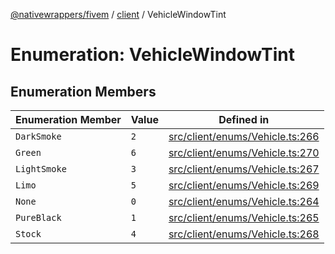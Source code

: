 [@nativewrappers/fivem](../../README.md) / [client](../README.md) / VehicleWindowTint

# Enumeration: VehicleWindowTint

## Enumeration Members

| Enumeration Member | Value | Defined in |
| ------ | ------ | ------ |
| `DarkSmoke` | `2` | [src/client/enums/Vehicle.ts:266](https://github.com/nativewrappers/fivem/blob/a98996c0c5fa01724c4f2137e7528f7f3c03bc27/src/client/enums/Vehicle.ts#L266) |
| `Green` | `6` | [src/client/enums/Vehicle.ts:270](https://github.com/nativewrappers/fivem/blob/a98996c0c5fa01724c4f2137e7528f7f3c03bc27/src/client/enums/Vehicle.ts#L270) |
| `LightSmoke` | `3` | [src/client/enums/Vehicle.ts:267](https://github.com/nativewrappers/fivem/blob/a98996c0c5fa01724c4f2137e7528f7f3c03bc27/src/client/enums/Vehicle.ts#L267) |
| `Limo` | `5` | [src/client/enums/Vehicle.ts:269](https://github.com/nativewrappers/fivem/blob/a98996c0c5fa01724c4f2137e7528f7f3c03bc27/src/client/enums/Vehicle.ts#L269) |
| `None` | `0` | [src/client/enums/Vehicle.ts:264](https://github.com/nativewrappers/fivem/blob/a98996c0c5fa01724c4f2137e7528f7f3c03bc27/src/client/enums/Vehicle.ts#L264) |
| `PureBlack` | `1` | [src/client/enums/Vehicle.ts:265](https://github.com/nativewrappers/fivem/blob/a98996c0c5fa01724c4f2137e7528f7f3c03bc27/src/client/enums/Vehicle.ts#L265) |
| `Stock` | `4` | [src/client/enums/Vehicle.ts:268](https://github.com/nativewrappers/fivem/blob/a98996c0c5fa01724c4f2137e7528f7f3c03bc27/src/client/enums/Vehicle.ts#L268) |
